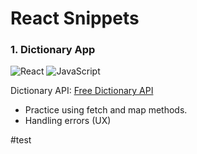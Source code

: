 # React Snippets

### 1. Dictionary App

![React](https://img.shields.io/badge/react-%2320232a.svg?style=for-the-badge&logo=react&logoColor=%2361DAFB)
![JavaScript](https://img.shields.io/badge/javascript-%23323330.svg?style=for-the-badge&logo=javascript&logoColor=%23F7DF1E)

Dictionary API: [Free Dictionary API](https://dictionaryapi.dev/)

* Practice using fetch and map methods.
* Handling errors (UX)

#test
